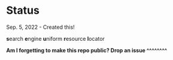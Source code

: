 # Status
Sep. 5, 2022 - Created this!

**s**earch **e**ngine **u**niform **r**esource **l**ocator

**Am I forgetting to make this repo public? Drop an issue ^^^^^^^^**
